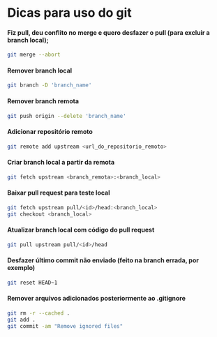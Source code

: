 # Dicas para uso do git


#### Fiz pull, deu conflito no merge e quero desfazer o pull (para excluir a branch local);

```sh
git merge --abort
```

#### Remover branch local

```sh
git branch -D 'branch_name'
```

#### Remover branch remota

```sh
git push origin --delete 'branch_name'
```

#### Adicionar repositório remoto

```sh
git remote add upstream <url_do_repositorio_remoto>
```

#### Criar branch local a partir da remota

```sh
git fetch upstream <branch_remota>:<branch_local>
```

#### Baixar pull request para teste local

```sh
git fetch upstream pull/<id>/head:<branch_local>
git checkout <branch_local>
```

#### Atualizar branch local com código do pull request

```sh
git pull upstream pull/<id>/head
```

#### Desfazer último commit não enviado (feito na branch errada, por exemplo)

```sh
git reset HEAD~1
```

#### Remover arquivos adicionados posteriormente ao .gitignore

```sh
git rm -r --cached . 
git add .
git commit -am "Remove ignored files"
```

